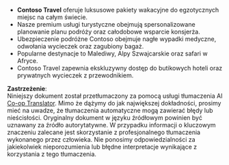 <!--
CO_OP_TRANSLATOR_METADATA:
{
  "original_hash": "566fa0a014066992b55e6e5b408b24bc",
  "translation_date": "2025-07-12T10:18:42+00:00",
  "source_file": "05-agentic-rag/code_samples/document.md",
  "language_code": "pl"
}
-->
- **Contoso Travel** oferuje luksusowe pakiety wakacyjne do egzotycznych miejsc na całym świecie.  
- Nasze premium usługi turystyczne obejmują spersonalizowane planowanie planu podróży oraz całodobowe wsparcie konsjerża.  
- Ubezpieczenie podróżne Contoso obejmuje nagłe wypadki medyczne, odwołania wycieczek oraz zagubiony bagaż.  
- Popularne destynacje to Malediwy, Alpy Szwajcarskie oraz safari w Afryce.  
- Contoso Travel zapewnia ekskluzywny dostęp do butikowych hoteli oraz prywatnych wycieczek z przewodnikiem.

**Zastrzeżenie**:  
Niniejszy dokument został przetłumaczony za pomocą usługi tłumaczenia AI [Co-op Translator](https://github.com/Azure/co-op-translator). Mimo że dążymy do jak największej dokładności, prosimy mieć na uwadze, że tłumaczenia automatyczne mogą zawierać błędy lub nieścisłości. Oryginalny dokument w języku źródłowym powinien być uznawany za źródło autorytatywne. W przypadku informacji o kluczowym znaczeniu zalecane jest skorzystanie z profesjonalnego tłumaczenia wykonanego przez człowieka. Nie ponosimy odpowiedzialności za jakiekolwiek nieporozumienia lub błędne interpretacje wynikające z korzystania z tego tłumaczenia.
